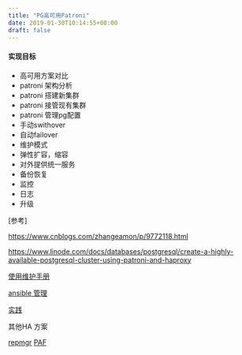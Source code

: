 ```yaml
---
title: "PG高可用Patroni"
date: 2019-01-30T10:14:55+08:00
draft: false
---
```


#### 实现目标

- 高可用方案对比
- patroni 架构分析
- patroni 搭建新集群
- patroni 接管现有集群
- patroni 管理pg配置
- 手动swithover
- 自动failover
- 维护模式
- 弹性扩容，缩容
- 对外提供统一服务
- 备份恢复
- 监控
- 日志
- 升级



[参考]

https://www.cnblogs.com/zhangeamon/p/9772118.html

https://www.linode.com/docs/databases/postgresql/create-a-highly-available-postgresql-cluster-using-patroni-and-haproxy

[使用维护手册](./book/patroni使用维护手册.pdf)

[ansible 管理](https://github.com/vitabaks/postgresql_cluster)

[实践](https://mp.weixin.qq.com/s/edvWkTb-WF7YyVAFz5GCfw)

其他HA 方案

[repmgr](https://github.com/2ndQuadrant/repmgr)
[PAF](https://github.com/clusterlabs/PAF/)
